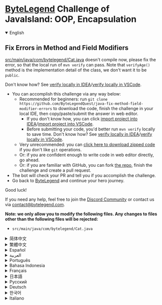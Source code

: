 # [ByteLegend](https://bytelegend.com) Challenge of JavaIsland: OOP, Encapsulation

<details open='true'>
<summary>English</summary>

## Fix Errors in Method and Field Modifiers

[src/main/java/com/bytelegend/Cat.java](https://github.com/ByteLegendQuest/java-fix-method-field-modifier-errors/blob/main/src/main/java/com/bytelegend/Cat.java) doesn't compile now, please fix the error, so that the local run of `mvn verify` can pass.
Note that `verifyAge()` method is the implementation detail of the class, we don't want it to be `public`.

Don't know how? See [verify locally in IDEA](https://github.com/ByteLegendQuest/java-fix-method-field-modifier-errors/blob/main/docs/en/run-mvn-verify-idea.md)/[verify locally in VSCode](https://github.com/ByteLegendQuest/java-fix-method-field-modifier-errors/blob/main/docs/en/run-mvn-verify-vscode.md).

- You can accomplish this challenge via any way below:
  - Recommended for beginners: run `git clone https://github.com/ByteLegendQuest/java-fix-method-field-modifier-errors` to download the code,
    finish the challenge in your local IDE, then copy/paste/submit the answer in web editor.
    - If you don't know how, you can click [import project into IDEA](https://github.com/ByteLegendQuest/java-fix-method-field-modifier-errors/blob/main/docs/en/clone-and-import.md)/[import project into VSCode](https://github.com/ByteLegendQuest/java-fix-method-field-modifier-errors/blob/main/docs/en/clone-and-import-vscode.md).
    - Before submitting your code, you'd better run `mvn verify` locally to save time. Don't know how? See [verify locally in IDEA](https://github.com/ByteLegendQuest/java-fix-method-field-modifier-errors/blob/main/docs/en/run-mvn-verify-idea.md)/[verify locally in VSCode](https://github.com/ByteLegendQuest/java-fix-method-field-modifier-errors/blob/main/docs/en/run-mvn-verify-vscode.md).
  - Very unrecommended: you can [click here to download zipped code](https://codeload.github.com/ByteLegendQuest/java-fix-method-field-modifier-errors/zip/refs/heads/main) if you don't like `git` operations.
  - Or: if you are confident enough to write code in web editor directly, go ahead.
  - Or: if you are familiar with GitHub, you can fork [the repo](https://github.com/ByteLegendQuest/java-fix-method-field-modifier-errors), finish the challenge and create a pull request.
- The bot will check your PR and tell you if you accomplish the challenge.
- Go back to [ByteLegend](https://bytelegend.com) and continue your hero journey.

Good luck!

If you need any help, feel free to join the [Discord Community](https://discord.gg/35RreUUGWt) or contact us via [contact@bytelegend.com](mailto:contact@bytelegend.com).

**Note: we only allow you to modify the following files.
Any changes to files other than the following files will be rejected:**

- `src/main/java/com/bytelegend/Cat.java`

</details>

<details>
<summary>简体中文</summary>

## 修复方法和字段的修饰符错误

[src/main/java/com/bytelegend/Cat.java](https://github.com/ByteLegendQuest/java-fix-method-field-modifier-errors/blob/main/src/main/java/com/bytelegend/Cat.java)中存在一些编译错误，无法通过编译，请修复这些错误，确保本地运行`mvn verify`能够通过。
注意，其中的`verifyAge()`方法属于类的实现细节，我们不希望把它变成`public`的。

不知道如何做？请查看[在IDEA中本地验证](https://github.com/ByteLegendQuest/java-fix-method-field-modifier-errors/blob/main/docs/zh_hans/run-mvn-verify-idea.md)/[在VSCode中本地验证](https://github.com/ByteLegendQuest/java-fix-method-field-modifier-errors/blob/main/docs/zh_hans/run-mvn-verify-vscode.md

- 你可以使用以下任意一种方法完成挑战：
  - 初学者推荐：运行`git clone https://git.bytelegend.com/ByteLegendQuest/java-fix-method-field-modifier-errors`将代码下载到本地，在本地使用IDE调试完成后复制到网页编辑器里提交。
    - 如果你不知道怎么做，可以点击[导入IDEA](https://github.com/ByteLegendQuest/java-fix-method-field-modifier-errors/blob/main/docs/zh_hans/clone-and-import.md)/[导入VSCode](https://github.com/ByteLegendQuest/java-fix-method-field-modifier-errors/blob/main/docs/zh_hans/clone-and-import-vscode.md)。
    - 在提交之前，你最好先在本地运行`mvn verify`验证一下答案，以节约时间。不知道如何做？请查看[在IDEA中本地验证](https://github.com/ByteLegendQuest/java-fix-method-field-modifier-errors/blob/main/docs/zh_hans/run-mvn-verify-idea.md)/[在VSCode中本地验证](https://github.com/ByteLegendQuest/java-fix-method-field-modifier-errors/blob/main/docs/zh_hans/run-mvn-verify-vscode.md)。
  - 非常不推荐：如果你实在不喜欢`git`命令行操作，你可以[点击这里直接下载打包好的代码](https://ghcodeload.bytelegend.com/ByteLegendQuest/java-fix-method-field-modifier-errors/zip/refs/heads/main)。
  - 或者：如果你非常自信不需要下载代码到本地调试，可以使用网页编辑器直接提交。
  - 或者：如果你对GitHub非常熟悉，你可以fork[这个仓库](https://github.com/ByteLegendQuest/java-fix-method-field-modifier-errors)、完成挑战后，创建一个Pull Request。
- 机器人将会检查你的答案，告诉你你是否通过了挑战。
- 回到[字节传说](https://bytelegend.com)，然后继续你的英雄旅程。

祝你好运！

如果你需要任何帮助，欢迎加入官方玩家QQ群（在[首页](https://bytelegend.com)右下角的`联系 & 关于`菜单里可以找到入群方式）或者[Discord社区](https://discord.gg/PvmqK3hF)，或email至[contact@bytelegend.com](mailto:contact@bytelegend.com)。

**注意：我们只允许您修改以下文件，任何对其他文件的修改都会被拒绝：**

- `src/main/java/com/bytelegend/Cat.java`

</details>

<details>
<summary>繁體中文</summary>

修復方法和字段修飾符中的錯誤
--------------

[src/main/java/com/bytelegend/Cat.java](https://github.com/ByteLegendQuest/java-fix-method-field-modifier-errors/blob/main/src/main/java/com/bytelegend/Cat.java)現在無法編譯，請修復錯誤，以便本地運行`mvn verify`可以通過。注意`verifyAge()`方法是類的實現細節，我們不希望它是`public` 。

不知道怎麼樣？請參閱[在 IDEA](https://github.com/ByteLegendQuest/java-fix-method-field-modifier-errors/blob/main/docs/en/run-mvn-verify-idea.md) [中進行本地驗證/在 VSCode 中進行本地驗證](https://github.com/ByteLegendQuest/java-fix-method-field-modifier-errors/blob/main/docs/en/run-mvn-verify-vscode.md)。

-   您可以通過以下任何方式完成此挑戰：
    -   推薦給初學者：運行`git clone https://github.com/ByteLegendQuest/java-fix-method-field-modifier-errors`下載代碼，在本地IDE中完成挑戰，然後復制/粘貼/提交答案網頁編輯器。
        -   如果你不知道怎麼做，你可以點擊[import project into IDEA](https://github.com/ByteLegendQuest/java-fix-method-field-modifier-errors/blob/main/docs/en/clone-and-import.md) / [import project into VSCode](https://github.com/ByteLegendQuest/java-fix-method-field-modifier-errors/blob/main/docs/en/clone-and-import-vscode.md) 。
        -   在提交代碼之前，您最好在本地運行`mvn verify`以節省時間。不知道怎麼樣？請參閱[在 IDEA](https://github.com/ByteLegendQuest/java-fix-method-field-modifier-errors/blob/main/docs/en/run-mvn-verify-idea.md) [中進行本地驗證/在 VSCode 中進行本地驗證](https://github.com/ByteLegendQuest/java-fix-method-field-modifier-errors/blob/main/docs/en/run-mvn-verify-vscode.md)。
    -   非常不推薦：如果你不喜歡`git`操作，可以[點擊這裡下載壓縮代碼](https://codeload.github.com/ByteLegendQuest/java-fix-method-field-modifier-errors/zip/refs/heads/main)。
    -   或者：如果您有足夠的信心直接在 Web 編輯器中編寫代碼，請繼續。
    -   或者：如果你熟悉 GitHub，你可以 fork [倉庫](https://github.com/ByteLegendQuest/java-fix-method-field-modifier-errors)，完成挑戰並創建一個拉取請求。
-   機器人會檢查你的 PR 並告訴你是否完成了挑戰。
-   回到[ByteLegend](https://bytelegend.com)繼續你的英雄之旅。

祝你好運！

如果您需要任何幫助，請隨時加入[Discord 社區](https://discord.gg/35RreUUGWt)或通過[contact@bytelegend.com](mailto:contact@bytelegend.com)聯繫我們。

**注意：我們只允許您修改以下文件。對以下文件以外的文件的任何更改都將被拒絕：**

-   `src/main/java/com/bytelegend/Cat.java`
</details>

<details>
<summary>Español</summary>

Corregir errores en los modificadores de métodos y campos
---------------------------------------------------------

[src/main/java/com/bytelegend/Cat.java](https://github.com/ByteLegendQuest/java-fix-method-field-modifier-errors/blob/main/src/main/java/com/bytelegend/Cat.java) no se compila ahora, solucione el error para que la ejecución local de `mvn verify` pueda pasar. Tenga en cuenta que el método `verifyAge()` es el detalle de implementación de la clase, no queremos que sea `public` .

¿No sabes cómo? Ver [verificar localmente en IDEA](https://github.com/ByteLegendQuest/java-fix-method-field-modifier-errors/blob/main/docs/en/run-mvn-verify-idea.md) / [verificar localmente en VSCode](https://github.com/ByteLegendQuest/java-fix-method-field-modifier-errors/blob/main/docs/en/run-mvn-verify-vscode.md) .

-   Puede lograr este desafío de cualquier manera a continuación:
    -   Recomendado para principiantes: ejecute `git clone https://github.com/ByteLegendQuest/java-fix-method-field-modifier-errors` para descargar el código, finalice el desafío en su IDE local, luego copie/pegue/envíe la respuesta en Editor web.
        -   Si no sabe cómo hacerlo, puede hacer clic en [importar proyecto a IDEA](https://github.com/ByteLegendQuest/java-fix-method-field-modifier-errors/blob/main/docs/en/clone-and-import.md) / [importar proyecto a VSCode](https://github.com/ByteLegendQuest/java-fix-method-field-modifier-errors/blob/main/docs/en/clone-and-import-vscode.md) .
        -   Antes de enviar su código, es mejor que ejecute `mvn verify` localmente para ahorrar tiempo. ¿No sabes cómo? Ver [verificar localmente en IDEA](https://github.com/ByteLegendQuest/java-fix-method-field-modifier-errors/blob/main/docs/en/run-mvn-verify-idea.md) / [verificar localmente en VSCode](https://github.com/ByteLegendQuest/java-fix-method-field-modifier-errors/blob/main/docs/en/run-mvn-verify-vscode.md) .
    -   Muy poco recomendado: puede [hacer clic aquí para descargar el código comprimido](https://codeload.github.com/ByteLegendQuest/java-fix-method-field-modifier-errors/zip/refs/heads/main) si no le gustan las operaciones de `git` .
    -   O: si tiene la confianza suficiente para escribir código en el editor web directamente, adelante.
    -   O: si está familiarizado con GitHub, puede bifurcar [el repositorio](https://github.com/ByteLegendQuest/java-fix-method-field-modifier-errors) , finalizar el desafío y crear una solicitud de extracción.
-   El bot verificará tu PR y te dirá si logras el desafío.
-   Regrese a [ByteLegend](https://bytelegend.com) y continúe su viaje de héroe.

¡Buena suerte!

Si necesita ayuda, no dude en unirse a la [comunidad de Discord](https://discord.gg/35RreUUGWt) o contáctenos a través de [contact@bytelegend.com](mailto:contact@bytelegend.com) .

**Nota: solo le permitimos modificar los siguientes archivos. Cualquier cambio en los archivos que no sean los siguientes archivos será rechazado:**

-   `src/main/java/com/bytelegend/Cat.java`
</details>

<details>
<summary>العربية</summary>

إصلاح الأخطاء في معدّلات الأسلوب والميدان
-----------------------------------------

لم يتم تجميع [src / main / java / com / bytelegend / Cat.java](https://github.com/ByteLegendQuest/java-fix-method-field-modifier-errors/blob/main/src/main/java/com/bytelegend/Cat.java) الآن ، يرجى إصلاح الخطأ ، حتى يمكن أن يمر التشغيل المحلي `mvn verify` . لاحظ أن طريقة `verifyAge()` هي تفاصيل تنفيذ الفصل ، ولا نريد أن تكون `public` .

لا أعرف كيف؟ انظر [التحقق محليًا في IDEA](https://github.com/ByteLegendQuest/java-fix-method-field-modifier-errors/blob/main/docs/en/run-mvn-verify-idea.md) / [تحقق محليًا في VSCode](https://github.com/ByteLegendQuest/java-fix-method-field-modifier-errors/blob/main/docs/en/run-mvn-verify-vscode.md) .

-   يمكنك إنجاز هذا التحدي بأي طريقة أدناه:
    -   موصى به للمبتدئين: قم بتشغيل `git clone https://github.com/ByteLegendQuest/java-fix-method-field-modifier-errors` لتنزيل الكود ، وإنهاء التحدي في IDE المحلي الخاص بك ، ثم نسخ / لصق / إرسال الإجابة في محررشبكة.
        -   إذا كنت لا تعرف كيف يمكنك النقر فوق [استيراد مشروع إلى IDEA](https://github.com/ByteLegendQuest/java-fix-method-field-modifier-errors/blob/main/docs/en/clone-and-import.md) / [استيراد مشروع إلى VSCode](https://github.com/ByteLegendQuest/java-fix-method-field-modifier-errors/blob/main/docs/en/clone-and-import-vscode.md) .
        -   قبل إرسال التعليمات البرمجية الخاصة بك ، من الأفضل تشغيل `mvn verify` محليًا لتوفير الوقت. لا أعرف كيف؟ انظر [التحقق محليًا في IDEA](https://github.com/ByteLegendQuest/java-fix-method-field-modifier-errors/blob/main/docs/en/run-mvn-verify-idea.md) / [تحقق محليًا في VSCode](https://github.com/ByteLegendQuest/java-fix-method-field-modifier-errors/blob/main/docs/en/run-mvn-verify-vscode.md) .
    -   غير موصى به على الإطلاق: يمكنك [النقر هنا لتنزيل رمز مضغوط](https://codeload.github.com/ByteLegendQuest/java-fix-method-field-modifier-errors/zip/refs/heads/main) إذا كنت لا تحب عمليات `git` .
    -   أو: إذا كنت واثقًا بدرجة كافية لكتابة التعليمات البرمجية في محرر الويب مباشرةً ، فابدأ.
    -   أو: إذا كنت معتادًا على GitHub ، فيمكنك تفرع [الريبو](https://github.com/ByteLegendQuest/java-fix-method-field-modifier-errors) وإنهاء التحدي وإنشاء طلب سحب.
-   سيتحقق الروبوت من العلاقات العامة الخاصة بك ويخبرك إذا أنجزت التحدي.
-   ارجع إلى [ByteLegend وتابع](https://bytelegend.com) رحلة بطلك.

حظا طيبا وفقك الله!

إذا كنت بحاجة إلى أي مساعدة ، فلا تتردد في الانضمام إلى [مجتمع Discord](https://discord.gg/35RreUUGWt) أو الاتصال بنا عبر [contact@bytelegend.com](mailto:contact@bytelegend.com) .

**ملاحظة: نسمح لك فقط بتعديل الملفات التالية. سيتم رفض أي تغييرات يتم إجراؤها على الملفات بخلاف الملفات التالية:**

-   `src/main/java/com/bytelegend/Cat.java`
</details>

<details>
<summary>Português</summary>

Corrigir erros nos modificadores de método e campo
--------------------------------------------------

[src/main/java/com/bytelegend/Cat.java](https://github.com/ByteLegendQuest/java-fix-method-field-modifier-errors/blob/main/src/main/java/com/bytelegend/Cat.java) não compila agora, por favor corrija o erro, para que a execução local do `mvn verify` possa passar. Observe que o método `verifyAge()` é o detalhe de implementação da classe, não queremos que seja `public` .

Não sei como? Consulte [verificar localmente em IDEA](https://github.com/ByteLegendQuest/java-fix-method-field-modifier-errors/blob/main/docs/en/run-mvn-verify-idea.md) / [verificar localmente em VSCode](https://github.com/ByteLegendQuest/java-fix-method-field-modifier-errors/blob/main/docs/en/run-mvn-verify-vscode.md) .

-   Você pode realizar esse desafio de qualquer maneira abaixo:
    -   Recomendado para iniciantes: execute `git clone https://github.com/ByteLegendQuest/java-fix-method-field-modifier-errors` para baixar o código, conclua o desafio em seu IDE local e copie/cole/envie a resposta em editor web.
        -   Se você não sabe como, você pode clicar em [importar projeto para IDEA](https://github.com/ByteLegendQuest/java-fix-method-field-modifier-errors/blob/main/docs/en/clone-and-import.md) / [importar projeto para VSCode](https://github.com/ByteLegendQuest/java-fix-method-field-modifier-errors/blob/main/docs/en/clone-and-import-vscode.md) .
        -   Antes de enviar seu código, é melhor você executar `mvn verify` localmente para economizar tempo. Não sei como? Consulte [verificar localmente em IDEA](https://github.com/ByteLegendQuest/java-fix-method-field-modifier-errors/blob/main/docs/en/run-mvn-verify-idea.md) / [verificar localmente em VSCode](https://github.com/ByteLegendQuest/java-fix-method-field-modifier-errors/blob/main/docs/en/run-mvn-verify-vscode.md) .
    -   Muito não recomendado: você pode [clicar aqui para baixar o código zipado](https://codeload.github.com/ByteLegendQuest/java-fix-method-field-modifier-errors/zip/refs/heads/main) se não gostar das operações do `git` .
    -   Ou: se você estiver confiante o suficiente para escrever código diretamente no editor web, vá em frente.
    -   Ou: se você estiver familiarizado com o GitHub, você pode bifurcar [o repo](https://github.com/ByteLegendQuest/java-fix-method-field-modifier-errors) , finalizar o desafio e criar um pull request.
-   O bot verificará seu PR e informará se você cumpriu o desafio.
-   Volte para [ByteLegend](https://bytelegend.com) e continue sua jornada de herói.

Boa sorte!

Se precisar de ajuda, sinta-se à vontade para se juntar à [Comunidade Discord](https://discord.gg/35RreUUGWt) ou entre em contato conosco via [contact@bytelegend.com](mailto:contact@bytelegend.com) .

**Nota: só permitimos que você modifique os seguintes arquivos. Quaisquer alterações em arquivos que não sejam os arquivos a seguir serão rejeitadas:**

-   `src/main/java/com/bytelegend/Cat.java`
</details>

<details>
<summary>Bahasa Indonesia</summary>

Perbaiki Kesalahan dalam Pengubah Metode dan Bidang
---------------------------------------------------

[src/main/java/com/bytelegend/Cat.java](https://github.com/ByteLegendQuest/java-fix-method-field-modifier-errors/blob/main/src/main/java/com/bytelegend/Cat.java) tidak dapat dikompilasi sekarang, harap perbaiki kesalahannya, sehingga `mvn verify` yang dijalankan secara lokal dapat lulus. Perhatikan bahwa metode `verifyAge()` adalah detail implementasi kelas, kami tidak ingin itu menjadi `public` .

Tidak tahu bagaimana? Lihat [verifikasi secara lokal di IDEA](https://github.com/ByteLegendQuest/java-fix-method-field-modifier-errors/blob/main/docs/en/run-mvn-verify-idea.md) / [verifikasi secara lokal di VSCode](https://github.com/ByteLegendQuest/java-fix-method-field-modifier-errors/blob/main/docs/en/run-mvn-verify-vscode.md) .

-   Anda dapat menyelesaikan tantangan ini melalui cara apa pun di bawah ini:
    -   Direkomendasikan untuk pemula: jalankan `git clone https://github.com/ByteLegendQuest/java-fix-method-field-modifier-errors` untuk mengunduh kode, selesaikan tantangan di IDE lokal Anda, lalu salin/tempel/kirim jawabannya di editor web.
        -   Jika Anda tidak tahu caranya, Anda bisa mengklik [import project into IDEA](https://github.com/ByteLegendQuest/java-fix-method-field-modifier-errors/blob/main/docs/en/clone-and-import.md) / [import project into VSCode](https://github.com/ByteLegendQuest/java-fix-method-field-modifier-errors/blob/main/docs/en/clone-and-import-vscode.md) .
        -   Sebelum mengirimkan kode Anda, Anda sebaiknya menjalankan `mvn verify` secara lokal untuk menghemat waktu. Tidak tahu bagaimana? Lihat [verifikasi secara lokal di IDEA](https://github.com/ByteLegendQuest/java-fix-method-field-modifier-errors/blob/main/docs/en/run-mvn-verify-idea.md) / [verifikasi secara lokal di VSCode](https://github.com/ByteLegendQuest/java-fix-method-field-modifier-errors/blob/main/docs/en/run-mvn-verify-vscode.md) .
    -   Sangat tidak direkomendasikan: Anda dapat [mengklik di sini untuk mengunduh kode zip](https://codeload.github.com/ByteLegendQuest/java-fix-method-field-modifier-errors/zip/refs/heads/main) jika Anda tidak menyukai operasi `git` .
    -   Atau: jika Anda cukup percaya diri untuk menulis kode di editor web secara langsung, silakan.
    -   Atau: jika Anda terbiasa dengan GitHub, Anda dapat melakukan fork [repo](https://github.com/ByteLegendQuest/java-fix-method-field-modifier-errors) , menyelesaikan tantangan, dan membuat permintaan tarik.
-   Bot akan memeriksa PR Anda dan memberi tahu Anda jika Anda menyelesaikan tantangan.
-   Kembali ke [ByteLegend](https://bytelegend.com) dan lanjutkan perjalanan pahlawan Anda.

Semoga berhasil!

Jika Anda memerlukan bantuan, jangan ragu untuk bergabung dengan [Komunitas Discord](https://discord.gg/35RreUUGWt) atau hubungi kami melalui [contact@bytelegend.com](mailto:contact@bytelegend.com) .

**Catatan: kami hanya mengizinkan Anda untuk mengubah file berikut. Setiap perubahan pada file selain file berikut akan ditolak:**

-   `src/main/java/com/bytelegend/Cat.java`
</details>

<details>
<summary>Français</summary>

Corriger les erreurs dans les modificateurs de méthode et de champ
------------------------------------------------------------------

[src/main/java/com/bytelegend/Cat.java](https://github.com/ByteLegendQuest/java-fix-method-field-modifier-errors/blob/main/src/main/java/com/bytelegend/Cat.java) ne se compile pas maintenant, veuillez corriger l'erreur, afin que l'exécution locale de `mvn verify` puisse passer. Notez que la méthode `verifyAge()` est le détail de l'implémentation de la classe, nous ne voulons pas qu'elle soit `public` .

Vous ne savez pas comment ? Voir [vérifier localement dans IDEA](https://github.com/ByteLegendQuest/java-fix-method-field-modifier-errors/blob/main/docs/en/run-mvn-verify-idea.md) / [vérifier localement dans VSCode](https://github.com/ByteLegendQuest/java-fix-method-field-modifier-errors/blob/main/docs/en/run-mvn-verify-vscode.md) .

-   Vous pouvez accomplir ce défi de n'importe quelle manière ci-dessous:
    -   Recommandé pour les débutants : exécutez `git clone https://github.com/ByteLegendQuest/java-fix-method-field-modifier-errors` pour télécharger le code, terminez le défi dans votre IDE local, puis copiez/collez/soumettez la réponse dans éditeur web.
        -   Si vous ne savez pas comment, vous pouvez cliquer sur [importer le projet dans IDEA](https://github.com/ByteLegendQuest/java-fix-method-field-modifier-errors/blob/main/docs/en/clone-and-import.md) / [importer le projet dans VSCode](https://github.com/ByteLegendQuest/java-fix-method-field-modifier-errors/blob/main/docs/en/clone-and-import-vscode.md) .
        -   Avant de soumettre votre code, vous feriez mieux d'exécuter `mvn verify` localement pour gagner du temps. Vous ne savez pas comment ? Voir [vérifier localement dans IDEA](https://github.com/ByteLegendQuest/java-fix-method-field-modifier-errors/blob/main/docs/en/run-mvn-verify-idea.md) / [vérifier localement dans VSCode](https://github.com/ByteLegendQuest/java-fix-method-field-modifier-errors/blob/main/docs/en/run-mvn-verify-vscode.md) .
    -   Très déconseillé : vous pouvez [cliquer ici pour télécharger le code compressé](https://codeload.github.com/ByteLegendQuest/java-fix-method-field-modifier-errors/zip/refs/heads/main) si vous n'aimez pas les opérations `git` .
    -   Ou : si vous êtes suffisamment confiant pour écrire du code directement dans l'éditeur Web, continuez.
    -   Ou : si vous êtes familier avec GitHub, vous pouvez forker [le dépôt](https://github.com/ByteLegendQuest/java-fix-method-field-modifier-errors) , terminer le défi et créer une demande d'extraction.
-   Le bot vérifiera votre PR et vous dira si vous accomplissez le défi.
-   Retournez à [ByteLegend](https://bytelegend.com) et continuez votre voyage de héros.

Bonne chance!

Si vous avez besoin d'aide, n'hésitez pas à rejoindre la [communauté Discord](https://discord.gg/35RreUUGWt) ou à nous contacter via [contact@bytelegend.com](mailto:contact@bytelegend.com) .

**Remarque : nous vous autorisons uniquement à modifier les fichiers suivants. Toute modification de fichiers autres que les fichiers suivants sera rejetée :**

-   `src/main/java/com/bytelegend/Cat.java`
</details>

<details>
<summary>日本語</summary>

メソッドおよびフィールド修飾子のエラーを修正
----------------------

[src / main / java / com / bytelegend / Cat.java](https://github.com/ByteLegendQuest/java-fix-method-field-modifier-errors/blob/main/src/main/java/com/bytelegend/Cat.java)は現在コンパイルされません。エラーを修正して、 `mvn verify`のローカル実行に合格できるようにしてください。 `verifyAge()`メソッドはクラスの実装の詳細であり、 `public`にしたくないことに注意してください。

方法がわかりませんか？ [IDEAでローカルに](https://github.com/ByteLegendQuest/java-fix-method-field-modifier-errors/blob/main/docs/en/run-mvn-verify-idea.md)[検証する/VSCodeでローカルに](https://github.com/ByteLegendQuest/java-fix-method-field-modifier-errors/blob/main/docs/en/run-mvn-verify-vscode.md)検証するを参照してください。

-   この課題は、以下のいずれかの方法で達成できます。
    -   初心者に推奨： `git clone https://github.com/ByteLegendQuest/java-fix-method-field-modifier-errors`を実行してコードをダウンロードし、ローカルIDEでチャレンジを終了してから、で回答をコピー/貼り付け/送信します。 Webエディター。
        -   方法がわからない場合は、\[ [プロジェクトをIDEAにインポート](https://github.com/ByteLegendQuest/java-fix-method-field-modifier-errors/blob/main/docs/en/clone-and-import.md)\]/\[ [プロジェクトをVSCodeにインポート](https://github.com/ByteLegendQuest/java-fix-method-field-modifier-errors/blob/main/docs/en/clone-and-import-vscode.md)\]をクリックできます。
        -   コードを送信する前に、時間を節約するためにローカルで`mvn verify`実行することをお勧めします。方法がわかりませんか？ [IDEAでローカルに](https://github.com/ByteLegendQuest/java-fix-method-field-modifier-errors/blob/main/docs/en/run-mvn-verify-idea.md)[検証する/VSCodeでローカルに](https://github.com/ByteLegendQuest/java-fix-method-field-modifier-errors/blob/main/docs/en/run-mvn-verify-vscode.md)検証するを参照してください。
    -   非常に推奨されていません`git`操作が気に入らない場合は、 [ここをクリックしてzipコードをダウンロード](https://codeload.github.com/ByteLegendQuest/java-fix-method-field-modifier-errors/zip/refs/heads/main)できます。
    -   または：Webエディターで直接コードを記述できる自信がある場合は、先に進んでください。
    -   または：GitHubに精通している場合は [、リポジトリ](https://github.com/ByteLegendQuest/java-fix-method-field-modifier-errors)をフォークしてチャレンジを終了し、プルリクエストを作成できます。
-   ボットはPRをチェックし、チャレンジを達成したかどうかを通知します。
-   [ByteLegend](https://bytelegend.com)に戻り、ヒーローの旅を続けてください。

幸運を！

ヘルプが必要な場合は、 [Discordコミュニティ](https://discord.gg/35RreUUGWt)に参加するか、contact [@bytelegend.com](mailto:contact@bytelegend.com)からお問い合わせください。

**注：変更できるのは次のファイルのみです。次のファイル以外のファイルへの変更は拒否されます。**

-   `src/main/java/com/bytelegend/Cat.java`
</details>

<details>
<summary>Русский</summary>

Исправление ошибок в модификаторах методов и полей
--------------------------------------------------

[src/main/java/com/bytelegend/Cat.java](https://github.com/ByteLegendQuest/java-fix-method-field-modifier-errors/blob/main/src/main/java/com/bytelegend/Cat.java) теперь не компилируется, исправьте ошибку, чтобы локальный запуск `mvn verify` мог пройти. Обратите внимание, что `verifyAge()` — это деталь реализации класса, мы не хотим, чтобы он был `public` .

Не знаете как? См. « [Проверить локально в IDEA](https://github.com/ByteLegendQuest/java-fix-method-field-modifier-errors/blob/main/docs/en/run-mvn-verify-idea.md) / [проверить локально в VSCode»](https://github.com/ByteLegendQuest/java-fix-method-field-modifier-errors/blob/main/docs/en/run-mvn-verify-vscode.md) .

-   Вы можете выполнить эту задачу любым способом, указанным ниже:
    -   Рекомендуется для начинающих: запустите `git clone https://github.com/ByteLegendQuest/java-fix-method-field-modifier-errors` , чтобы загрузить код, выполните задание в локальной среде IDE, затем скопируйте/вставьте/отправьте ответ в веб-редактор.
        -   Если вы не знаете как, вы можете нажать [импортировать проект в IDEA](https://github.com/ByteLegendQuest/java-fix-method-field-modifier-errors/blob/main/docs/en/clone-and-import.md) / [импортировать проект в VSCode](https://github.com/ByteLegendQuest/java-fix-method-field-modifier-errors/blob/main/docs/en/clone-and-import-vscode.md) .
        -   Перед отправкой кода вам лучше запустить `mvn verify` локально, чтобы сэкономить время. Не знаете как? См. « [Проверить локально в IDEA](https://github.com/ByteLegendQuest/java-fix-method-field-modifier-errors/blob/main/docs/en/run-mvn-verify-idea.md) / [проверить локально в VSCode»](https://github.com/ByteLegendQuest/java-fix-method-field-modifier-errors/blob/main/docs/en/run-mvn-verify-vscode.md) .
    -   Крайне не рекомендуется: вы можете [нажать здесь, чтобы загрузить заархивированный код](https://codeload.github.com/ByteLegendQuest/java-fix-method-field-modifier-errors/zip/refs/heads/main) , если вам не нравятся операции `git` .
    -   Или: если вы достаточно уверены, чтобы писать код напрямую в веб-редакторе, вперед.
    -   Или: если вы знакомы с GitHub, вы можете разветвить [репозиторий](https://github.com/ByteLegendQuest/java-fix-method-field-modifier-errors) , выполнить задание и создать запрос на включение.
-   Бот проверит ваш PR и сообщит, выполнили ли вы задание.
-   Вернитесь в [ByteLegend](https://bytelegend.com) и продолжайте свое героическое путешествие.

Удачи!

Если вам нужна помощь, присоединяйтесь к [сообществу Discord](https://discord.gg/35RreUUGWt) или свяжитесь с нами по [адресу contact@bytelegend.com](mailto:contact@bytelegend.com) .

**Примечание: мы разрешаем вам изменять только следующие файлы. Любые изменения в файлах, кроме следующих файлов, будут отклонены:**

-   `src/main/java/com/bytelegend/Cat.java`
</details>

<details>
<summary>Deutsch</summary>

Beheben Sie Fehler in Methoden- und Feldmodifikatoren
-----------------------------------------------------

[src/main/java/com/bytelegend/Cat.java](https://github.com/ByteLegendQuest/java-fix-method-field-modifier-errors/blob/main/src/main/java/com/bytelegend/Cat.java) wird jetzt nicht kompiliert, bitte beheben Sie den Fehler, damit die lokale Ausführung von `mvn verify` passieren kann. Beachten Sie, dass die Methode `verifyAge()` das Implementierungsdetail der Klasse ist, wir wollen nicht, dass sie `public` ist.

Sie wissen nicht wie? Siehe [Lokal verifizieren in IDEA](https://github.com/ByteLegendQuest/java-fix-method-field-modifier-errors/blob/main/docs/en/run-mvn-verify-idea.md) / [Lokal verifizieren in VSCode](https://github.com/ByteLegendQuest/java-fix-method-field-modifier-errors/blob/main/docs/en/run-mvn-verify-vscode.md) .

-   Sie können diese Herausforderung auf eine der folgenden Arten meistern:
    -   Empfohlen für Anfänger: Führen Sie `git clone https://github.com/ByteLegendQuest/java-fix-method-field-modifier-errors` aus, um den Code herunterzuladen, beenden Sie die Herausforderung in Ihrer lokalen IDE und kopieren/fügen Sie dann die Antwort ein/senden Sie sie ein Web-Editor.
        -   Wenn Sie nicht wissen wie, können Sie auf [Projekt in IDEA](https://github.com/ByteLegendQuest/java-fix-method-field-modifier-errors/blob/main/docs/en/clone-and-import.md) [importieren / Projekt in VSCode importieren klicken](https://github.com/ByteLegendQuest/java-fix-method-field-modifier-errors/blob/main/docs/en/clone-and-import-vscode.md) .
        -   Bevor Sie Ihren Code einreichen, sollten Sie `mvn verify` besser lokal ausführen, um Zeit zu sparen. Sie wissen nicht wie? Siehe [Lokal verifizieren in IDEA](https://github.com/ByteLegendQuest/java-fix-method-field-modifier-errors/blob/main/docs/en/run-mvn-verify-idea.md) / [Lokal verifizieren in VSCode](https://github.com/ByteLegendQuest/java-fix-method-field-modifier-errors/blob/main/docs/en/run-mvn-verify-vscode.md) .
    -   Sehr nicht zu empfehlen: Sie können [hier klicken, um den gezippten Code herunterzuladen,](https://codeload.github.com/ByteLegendQuest/java-fix-method-field-modifier-errors/zip/refs/heads/main) wenn Sie `git` -Operationen nicht mögen.
    -   Oder: Wenn Sie sicher genug sind, Code direkt im Web-Editor zu schreiben, fahren Sie fort.
    -   Oder: Wenn Sie sich mit GitHub auskennen, können Sie [das Repo forken](https://github.com/ByteLegendQuest/java-fix-method-field-modifier-errors) , die Challenge beenden und einen Pull-Request erstellen.
-   Der Bot überprüft Ihre PR und teilt Ihnen mit, ob Sie die Herausforderung meistern.
-   Gehen Sie zurück zu [ByteLegend](https://bytelegend.com) und setzen Sie Ihre Heldenreise fort.

Viel Glück!

Wenn Sie Hilfe benötigen, können Sie sich gerne der [Discord Community](https://discord.gg/35RreUUGWt) anschließen oder uns über [contact@bytelegend.com kontaktieren](mailto:contact@bytelegend.com) .

**Hinweis: Wir erlauben Ihnen nur, die folgenden Dateien zu ändern. Alle Änderungen an anderen Dateien als den folgenden Dateien werden abgelehnt:**

-   `src/main/java/com/bytelegend/Cat.java`
</details>

<details>
<summary>한국어</summary>

메서드 및 필드 수정자의 오류 수정
-------------------

[src/main/java/com/bytelegend/Cat.java](https://github.com/ByteLegendQuest/java-fix-method-field-modifier-errors/blob/main/src/main/java/com/bytelegend/Cat.java) 가 지금 컴파일되지 않습니다. `mvn verify` 의 로컬 실행이 통과할 수 있도록 오류를 수정하십시오. `verifyAge()` 메서드는 클래스의 구현 세부 정보이므로 `public` 을 원하지 않습니다.

방법을 모르십니까? [IDEA에서 로컬로](https://github.com/ByteLegendQuest/java-fix-method-field-modifier-errors/blob/main/docs/en/run-mvn-verify-idea.md) [확인/VSCode에서 로컬로](https://github.com/ByteLegendQuest/java-fix-method-field-modifier-errors/blob/main/docs/en/run-mvn-verify-vscode.md) 확인을 참조하세요.

-   아래 방법을 통해 이 챌린지를 완료할 수 있습니다.
    -   초보자를 위한 권장 사항: `git clone https://github.com/ByteLegendQuest/java-fix-method-field-modifier-errors` 를 실행하여 코드를 다운로드하고, 로컬 IDE에서 챌린지를 완료한 다음, 답을 복사/붙여넣기/제출합니다. 웹 에디터.
        -   방법을 모르는 경우 [프로젝트를 IDEA로](https://github.com/ByteLegendQuest/java-fix-method-field-modifier-errors/blob/main/docs/en/clone-and-import.md) [가져오기 / 프로젝트를 VSCode로 가져](https://github.com/ByteLegendQuest/java-fix-method-field-modifier-errors/blob/main/docs/en/clone-and-import-vscode.md) 오기를 클릭할 수 있습니다.
        -   코드를 제출하기 전에 시간을 절약하기 위해 로컬에서 `mvn verify` 를 실행하는 것이 좋습니다. 방법을 모르십니까? [IDEA에서 로컬로](https://github.com/ByteLegendQuest/java-fix-method-field-modifier-errors/blob/main/docs/en/run-mvn-verify-idea.md) [확인/VSCode에서 로컬로](https://github.com/ByteLegendQuest/java-fix-method-field-modifier-errors/blob/main/docs/en/run-mvn-verify-vscode.md) 확인을 참조하세요.
    -   매우 권장하지 않음: `git` 작업이 마음에 들지 않으면 [여기를 클릭하여 압축 코드를 다운로드](https://codeload.github.com/ByteLegendQuest/java-fix-method-field-modifier-errors/zip/refs/heads/main) 할 수 있습니다.
    -   또는 웹 편집기에서 직접 코드를 작성할 만큼 자신이 있다면 계속 진행하십시오.
    -   또는 GitHub에 익숙하다면 리포지토리를 분기 [하고](https://github.com/ByteLegendQuest/java-fix-method-field-modifier-errors) 챌린지를 완료하고 풀 요청을 생성할 수 있습니다.
-   봇은 PR을 확인하고 도전 과제를 달성했는지 알려줍니다.
-   [ByteLegend](https://bytelegend.com) 로 돌아가 영웅 여정을 계속하세요.

행운을 빕니다!

도움이 필요하면 언제든지 [Discord 커뮤니티](https://discord.gg/35RreUUGWt) 에 가입하거나 [contact@bytelegend.com](mailto:contact@bytelegend.com) 을 통해 문의하세요.

**참고: 다음 파일만 수정할 수 있습니다. 다음 파일 이외의 파일에 대한 변경 사항은 거부됩니다.**

-   `src/main/java/com/bytelegend/Cat.java`
</details>

<details>
<summary>Italiano</summary>

Correggi gli errori nel metodo e nei modificatori di campo
----------------------------------------------------------

[src/main/java/com/bytelegend/Cat.java](https://github.com/ByteLegendQuest/java-fix-method-field-modifier-errors/blob/main/src/main/java/com/bytelegend/Cat.java) non viene compilato ora, correggi l'errore, in modo che l'esecuzione locale di `mvn verify` possa passare. Nota che il metodo `verifyAge()` è il dettaglio di implementazione della classe, non vogliamo che sia `public` .

Non sai come? Vedere [verifica in locale in IDEA](https://github.com/ByteLegendQuest/java-fix-method-field-modifier-errors/blob/main/docs/en/run-mvn-verify-idea.md) / [verifica in locale in VSCode](https://github.com/ByteLegendQuest/java-fix-method-field-modifier-errors/blob/main/docs/en/run-mvn-verify-vscode.md) .

-   Puoi portare a termine questa sfida in qualsiasi modo di seguito:
    -   Consigliato per i principianti: esegui `git clone https://github.com/ByteLegendQuest/java-fix-method-field-modifier-errors` per scaricare il codice, completa la sfida nel tuo IDE locale, quindi copia/incolla/invia la risposta in editore web.
        -   Se non sai come fare, puoi fare clic su [importa progetto in IDEA](https://github.com/ByteLegendQuest/java-fix-method-field-modifier-errors/blob/main/docs/en/clone-and-import.md) / [importa progetto in VSCode](https://github.com/ByteLegendQuest/java-fix-method-field-modifier-errors/blob/main/docs/en/clone-and-import-vscode.md) .
        -   Prima di inviare il codice, è meglio eseguire `mvn verify` in locale per risparmiare tempo. Non sai come? Vedere [verifica in locale in IDEA](https://github.com/ByteLegendQuest/java-fix-method-field-modifier-errors/blob/main/docs/en/run-mvn-verify-idea.md) / [verifica in locale in VSCode](https://github.com/ByteLegendQuest/java-fix-method-field-modifier-errors/blob/main/docs/en/run-mvn-verify-vscode.md) .
    -   Molto sconsigliato: puoi fare [clic qui per scaricare il codice zippato](https://codeload.github.com/ByteLegendQuest/java-fix-method-field-modifier-errors/zip/refs/heads/main) se non ti piacciono le operazioni `git` .
    -   Oppure: se sei abbastanza sicuro da scrivere il codice direttamente nell'editor web, vai avanti.
    -   Oppure: se hai familiarità con GitHub, puoi eseguire il fork [del repository](https://github.com/ByteLegendQuest/java-fix-method-field-modifier-errors) , completare la sfida e creare una richiesta pull.
-   Il bot controllerà il tuo PR e ti dirà se hai superato la sfida.
-   Torna a [ByteLegend](https://bytelegend.com) e continua il tuo viaggio da eroe.

In bocca al lupo!

Se hai bisogno di aiuto, non esitare a unirti alla [community di Discord](https://discord.gg/35RreUUGWt) o contattaci tramite [contact@bytelegend.com](mailto:contact@bytelegend.com) .

**Nota: ti permettiamo solo di modificare i seguenti file. Eventuali modifiche ai file diversi dai seguenti file verranno rifiutate:**

-   `src/main/java/com/bytelegend/Cat.java`
</details>
